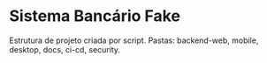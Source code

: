 # Sistema Bancário Fake

Estrutura de projeto criada por script.
Pastas: backend-web, mobile, desktop, docs, ci-cd, security.

